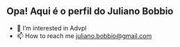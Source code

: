 ## Opa! Aqui é o perfil do Juliano Bobbio
- 👀 I’m interested in Advpl
- 📫 How to reach me juliano.bobbio@gmail.com

